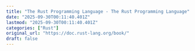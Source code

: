```yaml
---
title: "The Rust Programming Language - The Rust Programming Language"
date: "2025-09-30T00:11:40.401Z"
lastmod: "2025-09-30T00:11:40.401Z"
categories: ["Rust"]
original_url: "https://doc.rust-lang.org/book/"
draft: false
---
```

